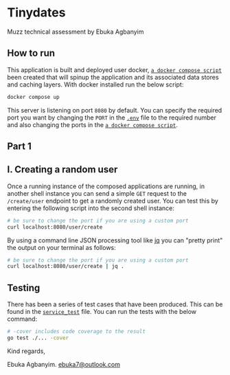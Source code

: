 # Tinydates
Muzz technical assessment by Ebuka Agbanyim

## How to run
This application is built and deployed user docker,
[`a docker compose script`](./docker-compose.yaml) been created that will spinup the application and its associated data stores and caching layers. With docker installed run the below script:

```sh
docker compose up
```

This server is listening on port `8080` by default. You can specify the required port you want by changing the `PORT` in the [`.env`](./.env) file to the required number and also changing the ports in the [`a docker compose script`](./docker-compose.yaml).

## Part 1

## I. Creating a random user

Once a running instance of the composed applications are running, in another shell instance you can send a simple `GET` request to the `/create/user` endpoint to get a randomly created user. You can test this by entering the following script into the second shell instance:

```sh
# be sure to change the port if you are using a custom port
curl localhost:8080/user/create
```

By using a command line JSON processing tool like [jq](https://stedolan.github.io/jq/) you can
"pretty print" the output on your terminal as follows:

```sh
# be sure to change the port if you are using a custom port
curl localhost:8080/user/create | jq .
```

## Testing

There has been a series of test cases that have been produced. This can be found in the
[`service_test`](./service_test.go) file. You can run the tests with the below command:

```sh
# -cover includes code coverage to the result
go test ./... -cover
```

Kind regards,

Ebuka Agbanyim.
ebuka7@outlook.com

